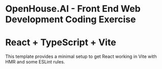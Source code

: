 # OpenHouse.AI - Front End Web Development Coding Exercise

# React + TypeScript + Vite

This template provides a minimal setup to get React working in Vite with HMR and some ESLint rules.
